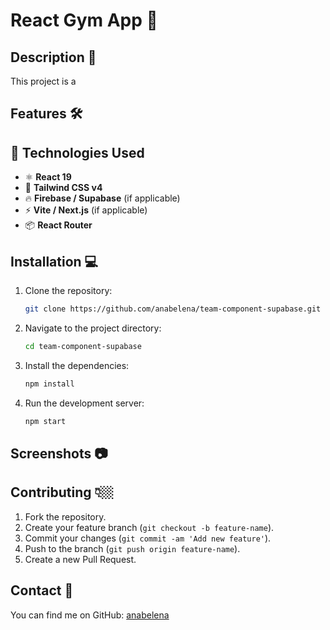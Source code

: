 # React Gym App 🚀

## Description 📝

This project is a

## Features 🛠️

## 🚀 Technologies Used

- ⚛️ **React 19**
- 🎨 **Tailwind CSS v4**
- 🔥 **Firebase / Supabase** (if applicable)
- ⚡ **Vite / Next.js** (if applicable)
- 📦 **React Router**

## Installation 💻

1. Clone the repository:

   ```bash
   git clone https://github.com/anabelena/team-component-supabase.git
   ```

2. Navigate to the project directory:

   ```bash
   cd team-component-supabase
   ```

3. Install the dependencies:

   ```bash
   npm install
   ```

4. Run the development server:

   ```bash
   npm start
   ```

## Screenshots 📷

## Contributing 👇🏼

1. Fork the repository.
2. Create your feature branch (`git checkout -b feature-name`).
3. Commit your changes (`git commit -am 'Add new feature'`).
4. Push to the branch (`git push origin feature-name`).
5. Create a new Pull Request.

## Contact 📧

You can find me on GitHub: [anabelena](https://github.com/anabelena)
